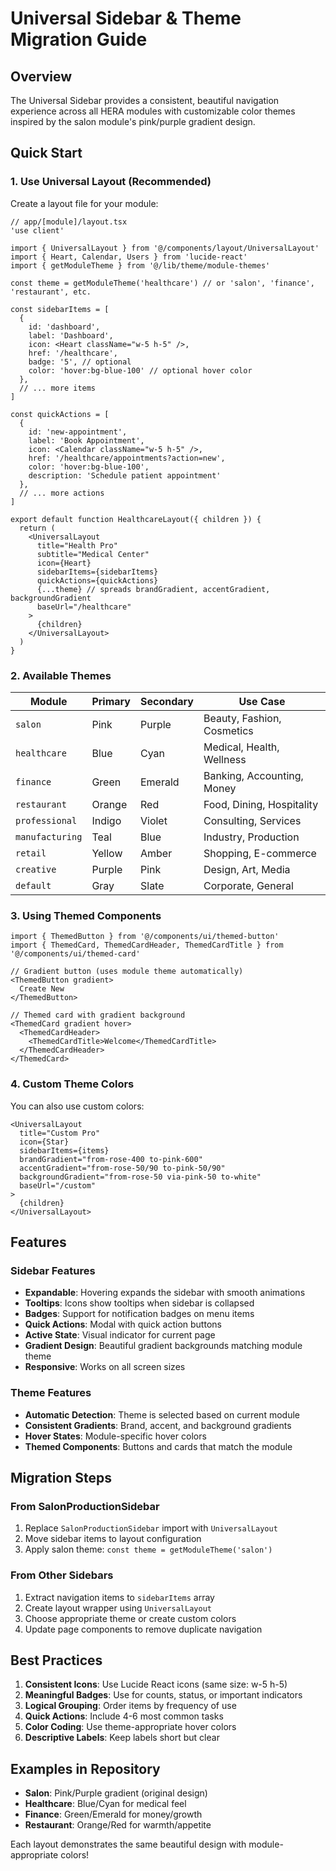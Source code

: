 # Universal Sidebar & Theme Migration Guide

## Overview
The Universal Sidebar provides a consistent, beautiful navigation experience across all HERA modules with customizable color themes inspired by the salon module's pink/purple gradient design.

## Quick Start

### 1. Use Universal Layout (Recommended)

Create a layout file for your module:

```tsx
// app/[module]/layout.tsx
'use client'

import { UniversalLayout } from '@/components/layout/UniversalLayout'
import { Heart, Calendar, Users } from 'lucide-react'
import { getModuleTheme } from '@/lib/theme/module-themes'

const theme = getModuleTheme('healthcare') // or 'salon', 'finance', 'restaurant', etc.

const sidebarItems = [
  {
    id: 'dashboard',
    label: 'Dashboard',
    icon: <Heart className="w-5 h-5" />,
    href: '/healthcare',
    badge: '5', // optional
    color: 'hover:bg-blue-100' // optional hover color
  },
  // ... more items
]

const quickActions = [
  {
    id: 'new-appointment',
    label: 'Book Appointment',
    icon: <Calendar className="w-5 h-5" />,
    href: '/healthcare/appointments?action=new',
    color: 'hover:bg-blue-100',
    description: 'Schedule patient appointment'
  },
  // ... more actions
]

export default function HealthcareLayout({ children }) {
  return (
    <UniversalLayout
      title="Health Pro"
      subtitle="Medical Center"
      icon={Heart}
      sidebarItems={sidebarItems}
      quickActions={quickActions}
      {...theme} // spreads brandGradient, accentGradient, backgroundGradient
      baseUrl="/healthcare"
    >
      {children}
    </UniversalLayout>
  )
}
```

### 2. Available Themes

| Module | Primary | Secondary | Use Case |
|--------|---------|-----------|----------|
| `salon` | Pink | Purple | Beauty, Fashion, Cosmetics |
| `healthcare` | Blue | Cyan | Medical, Health, Wellness |
| `finance` | Green | Emerald | Banking, Accounting, Money |
| `restaurant` | Orange | Red | Food, Dining, Hospitality |
| `professional` | Indigo | Violet | Consulting, Services |
| `manufacturing` | Teal | Blue | Industry, Production |
| `retail` | Yellow | Amber | Shopping, E-commerce |
| `creative` | Purple | Pink | Design, Art, Media |
| `default` | Gray | Slate | Corporate, General |

### 3. Using Themed Components

```tsx
import { ThemedButton } from '@/components/ui/themed-button'
import { ThemedCard, ThemedCardHeader, ThemedCardTitle } from '@/components/ui/themed-card'

// Gradient button (uses module theme automatically)
<ThemedButton gradient>
  Create New
</ThemedButton>

// Themed card with gradient background
<ThemedCard gradient hover>
  <ThemedCardHeader>
    <ThemedCardTitle>Welcome</ThemedCardTitle>
  </ThemedCardHeader>
</ThemedCard>
```

### 4. Custom Theme Colors

You can also use custom colors:

```tsx
<UniversalLayout
  title="Custom Pro"
  icon={Star}
  sidebarItems={items}
  brandGradient="from-rose-400 to-pink-600"
  accentGradient="from-rose-50/90 to-pink-50/90"
  backgroundGradient="from-rose-50 via-pink-50 to-white"
  baseUrl="/custom"
>
  {children}
</UniversalLayout>
```

## Features

### Sidebar Features
- **Expandable**: Hovering expands the sidebar with smooth animations
- **Tooltips**: Icons show tooltips when sidebar is collapsed
- **Badges**: Support for notification badges on menu items
- **Quick Actions**: Modal with quick action buttons
- **Active State**: Visual indicator for current page
- **Gradient Design**: Beautiful gradient backgrounds matching module theme
- **Responsive**: Works on all screen sizes

### Theme Features
- **Automatic Detection**: Theme is selected based on current module
- **Consistent Gradients**: Brand, accent, and background gradients
- **Hover States**: Module-specific hover colors
- **Themed Components**: Buttons and cards that match the module

## Migration Steps

### From SalonProductionSidebar
1. Replace `SalonProductionSidebar` import with `UniversalLayout`
2. Move sidebar items to layout configuration
3. Apply salon theme: `const theme = getModuleTheme('salon')`

### From Other Sidebars
1. Extract navigation items to `sidebarItems` array
2. Create layout wrapper using `UniversalLayout`
3. Choose appropriate theme or create custom colors
4. Update page components to remove duplicate navigation

## Best Practices

1. **Consistent Icons**: Use Lucide React icons (same size: w-5 h-5)
2. **Meaningful Badges**: Use for counts, status, or important indicators
3. **Logical Grouping**: Order items by frequency of use
4. **Quick Actions**: Include 4-6 most common tasks
5. **Color Coding**: Use theme-appropriate hover colors
6. **Descriptive Labels**: Keep labels short but clear

## Examples in Repository

- **Salon**: Pink/Purple gradient (original design)
- **Healthcare**: Blue/Cyan for medical feel
- **Finance**: Green/Emerald for money/growth
- **Restaurant**: Orange/Red for warmth/appetite

Each layout demonstrates the same beautiful design with module-appropriate colors!
